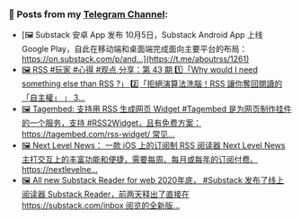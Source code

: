 ### 📰 Posts from my [Telegram Channel](https://t.me/s/aboutrss):
<!-- BLOG-POST-LIST:START -->
- [🖼 Substack 安卓 App 发布 10月5日，Substack Android App 上线 Google Play，自此在移动端和桌面端完成面向主要平台的布局： https://on.substack.com/p/and...](https://t.me/aboutrss/1261)
- [🖼 RSS #玩家 #心得 #观点 分享：第 43 期 1️⃣「Why would I need something else than RSS ?」 2️⃣「拒絕演算法洗腦！RSS 讓你奪回閱讀的「自主權」 」 3...](https://t.me/aboutrss/1260)
- [🖼 Tagembed: 支持用 RSS 生成网页 Widget #Tagembed 是为网页制作挂件的一个服务，支持 #RSS2Widget，且有免费方案： https://tagembed.com/rss-widget/ 常见...](https://t.me/aboutrss/1259)
- [🖼 Next Level News： 一款 iOS 上的订阅制 RSS 阅读器 Next Level News 主打交互上的丰富功能和便捷，需要每周、每月或每年的订阅付费。 https://nextlevelne...](https://t.me/aboutrss/1258)
- [🖼 All new Substack Reader for web 2020年底， #Substack 发布了线上阅读器 Substack Reader，前两天释出了直接在 https://substack.com/inbox 阅览的全新版...](https://t.me/aboutrss/1257)
<!-- BLOG-POST-LIST:END -->

<!--
**AboutRSS/AboutRSS** is a ✨ _special_ ✨ repository because its `README.md` (this file) appears on your GitHub profile.

Here are some ideas to get you started:

- 🔭 I’m currently working on ...
- 🌱 I’m currently learning ...
- 👯 I’m looking to collaborate on ...
- 🤔 I’m looking for help with ...
- 💬 Ask me about ...
- 📫 How to reach me: ...
- 😄 Pronouns: ...
- ⚡ Fun fact: ...
-->
